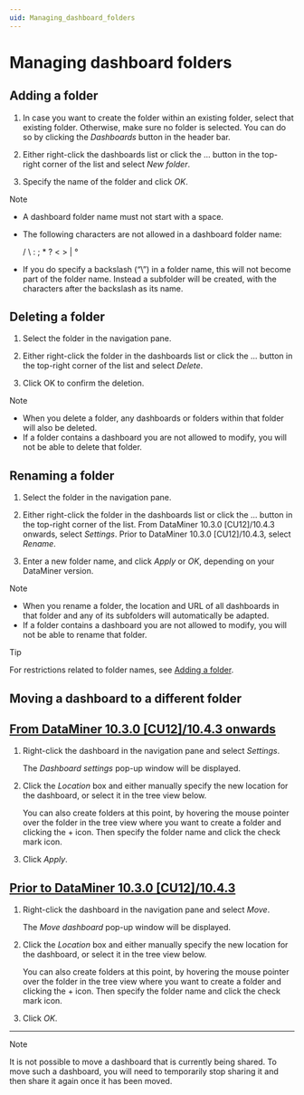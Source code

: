 ```yaml
---
uid: Managing_dashboard_folders
---
```


# Managing dashboard folders

## Adding a folder

1. In case you want to create the folder within an existing folder, select that existing folder. Otherwise, make sure no folder is selected. You can do so by clicking the *Dashboards* button in the header bar.

1. Either right-click the dashboards list or click the ... button in the top-right corner of the list and select *New folder*.

1. Specify the name of the folder and click *OK*.

> [!NOTE]
>
> - A dashboard folder name must not start with a space.
> - The following characters are not allowed in a dashboard folder name:
>
>   / \\ : ; \* ? \< \> \| °
>
> - If you do specify a backslash (“\\”) in a folder name, this will not become part of the folder name. Instead a subfolder will be created, with the characters after the backslash as its name.

## Deleting a folder

1. Select the folder in the navigation pane.

1. Either right-click the folder in the dashboards list or click the ... button in the top-right corner of the list and select *Delete*.

1. Click OK to confirm the deletion.

> [!NOTE]
>
> - When you delete a folder, any dashboards or folders within that folder will also be deleted.
> - If a folder contains a dashboard you are not allowed to modify, you will not be able to delete that folder.

## Renaming a folder

1. Select the folder in the navigation pane.

1. Either right-click the folder in the dashboards list or click the ... button in the top-right corner of the list. From DataMiner 10.3.0 [CU12]/10.4.3 onwards<!--RN 38278-->, select *Settings*. Prior to DataMiner 10.3.0 [CU12]/10.4.3, select *Rename*.

1. Enter a new folder name, and click *Apply* or *OK*, depending on your DataMiner version.

> [!NOTE]
>
> - When you rename a folder, the location and URL of all dashboards in that folder and any of its subfolders will automatically be adapted.
> - If a folder contains a dashboard you are not allowed to modify, you will not be able to rename that folder.

> [!TIP]
> For restrictions related to folder names, see [Adding a folder](#adding-a-folder).

## Moving a dashboard to a different folder

## [From DataMiner 10.3.0 [CU12]/10.4.3 onwards](#tab/tabid-1)

1. Right-click the dashboard in the navigation pane and select *Settings*<!--RN 38278-->.

   The *Dashboard settings* pop-up window will be displayed.

1. Click the *Location* box and either manually specify the new location for the dashboard, or select it in the tree view below.

   You can also create folders at this point, by hovering the mouse pointer over the folder in the tree view where you want to create a folder and clicking the + icon. Then specify the folder name and click the check mark icon.

1. Click *Apply*.

## [Prior to DataMiner 10.3.0 [CU12]/10.4.3](#tab/tabid-2)

1. Right-click the dashboard in the navigation pane and select *Move*.

   The *Move dashboard* pop-up window will be displayed.

1. Click the *Location* box and either manually specify the new location for the dashboard, or select it in the tree view below.

   You can also create folders at this point, by hovering the mouse pointer over the folder in the tree view where you want to create a folder and clicking the + icon. Then specify the folder name and click the check mark icon.

1. Click *OK*.

***

> [!NOTE]
> It is not possible to move a dashboard that is currently being shared. To move such a dashboard, you will need to temporarily stop sharing it and then share it again once it has been moved.
